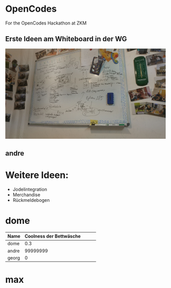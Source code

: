 # OpenCodes
For the OpenCodes Hackathon at ZKM

## Erste Ideen am Whiteboard in der WG

![alt text](System/FirstIdear.jpeg)


## andre
# Weitere Ideen:
- Jodelintegration
- Merchandise
- Rückmeldebogen


# dome
| Name   | Coolness der Bettwäsche |   |   |   |
|--------|-------------------------|---|---|---|
| dome   | 0.3                     |   |   |   |
| andre  | 99999999                |   |   |   |
| georg  | 0                       |   |   |   |


# max
